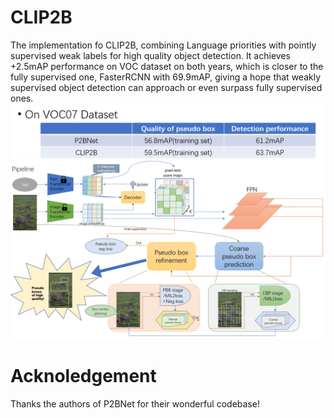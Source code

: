 # CLIP2B
The implementation fo CLIP2B, combining Language priorities with pointly supervised weak labels for high quality object detection.
It achieves +2.5mAP performance on VOC dataset on both years, which is closer to the fully supervised one, FasterRCNN with 69.9mAP, giving a hope that weakly supervised object detection can approach or even surpass fully supervised ones.
![image](https://github.com/Colezwhy/CLIP2B/blob/main/RES.png)
![image](https://github.com/Colezwhy/CLIP2B/blob/main/ppl.png)

# Acknoledgement
Thanks the authors of P2BNet for their wonderful codebase! 
